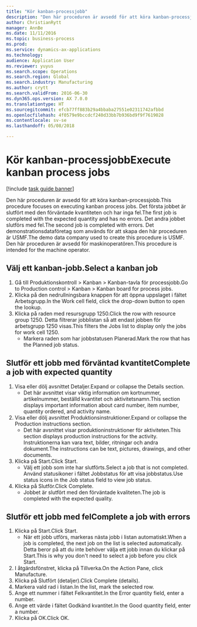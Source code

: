 ```yaml
--- 
title: "Kör kanban-processjobb"
description: "Den här proceduren är avsedd för att köra kanban-processjobb."
author: ChristianRytt
manager: AnnBe
ms.date: 11/11/2016
ms.topic: business-process
ms.prod: 
ms.service: dynamics-ax-applications
ms.technology: 
audience: Application User
ms.reviewer: yuyus
ms.search.scope: Operations
ms.search.region: Global
ms.search.industry: Manufacturing
ms.author: crytt
ms.search.validFrom: 2016-06-30
ms.dyn365.ops.version: AX 7.0.0
ms.translationtype: HT
ms.sourcegitcommit: efcb77ff883b29a4bbaba27551e02311742afbbd
ms.openlocfilehash: 4f0579e9bccdcf240d33bb7b936bd9f9f7619028
ms.contentlocale: sv-se
ms.lasthandoff: 05/08/2018

---
```

# <a name="execute-kanban-process-jobs"></a><span data-ttu-id="5be48-103">Kör kanban-processjobb</span><span class="sxs-lookup"><span data-stu-id="5be48-103">Execute kanban process jobs</span></span>

[!include [task guide banner](../../includes/task-guide-banner.md)]

<span data-ttu-id="5be48-104">Den här proceduren är avsedd för att köra kanban-processjobb.</span><span class="sxs-lookup"><span data-stu-id="5be48-104">This procedure focuses on executing kanban process jobs.</span></span> <span data-ttu-id="5be48-105">Det första jobbet är slutfört med den förväntade kvantiteten och har inga fel.</span><span class="sxs-lookup"><span data-stu-id="5be48-105">The first job is completed with the expected quantity and has no errors.</span></span> <span data-ttu-id="5be48-106">Det andra jobbet slutförs med fel.</span><span class="sxs-lookup"><span data-stu-id="5be48-106">The second job is completed with errors.</span></span> <span data-ttu-id="5be48-107">Det demonstrationsdataföretag som används för att skapa den här proceduren är USMF.</span><span class="sxs-lookup"><span data-stu-id="5be48-107">The demo data company used to create this procedure is USMF.</span></span> <span data-ttu-id="5be48-108">Den här proceduren är avsedd för maskinoperatören.</span><span class="sxs-lookup"><span data-stu-id="5be48-108">This procedure is intended for the machine operator.</span></span>


## <a name="select-a-kanban-job"></a><span data-ttu-id="5be48-109">Välj ett kanban-jobb.</span><span class="sxs-lookup"><span data-stu-id="5be48-109">Select a kanban job</span></span>
1. <span data-ttu-id="5be48-110">Gå till Produktionskontroll > Kanban > Kanban-tavla för processjobb.</span><span class="sxs-lookup"><span data-stu-id="5be48-110">Go to Production control > Kanban > Kanban board for process jobs.</span></span>
2. <span data-ttu-id="5be48-111">Klicka på den nedrullningsbara knappen för att öppna uppslaget i fältet Arbetsgrupp.</span><span class="sxs-lookup"><span data-stu-id="5be48-111">In the Work cell field, click the drop-down button to open the lookup.</span></span>
3. <span data-ttu-id="5be48-112">Klicka på raden med resursgrupp 1250.</span><span class="sxs-lookup"><span data-stu-id="5be48-112">Click the row with resource group 1250.</span></span> <span data-ttu-id="5be48-113">Detta filtrerar jobblistan så att endast jobben för arbetsgrupp 1250 visas.</span><span class="sxs-lookup"><span data-stu-id="5be48-113">This filters the Jobs list to display only the jobs for work cell 1250.</span></span>
    * <span data-ttu-id="5be48-114">Markera raden som har jobbstatusen Planerad.</span><span class="sxs-lookup"><span data-stu-id="5be48-114">Mark the row that has the Planned job status.</span></span>  

## <a name="complete-a-job-with-expected-quantity"></a><span data-ttu-id="5be48-115">Slutför ett jobb med förväntad kvantitet</span><span class="sxs-lookup"><span data-stu-id="5be48-115">Complete a job with expected quantity</span></span>
1. <span data-ttu-id="5be48-116">Visa eller dölj avsnittet Detaljer.</span><span class="sxs-lookup"><span data-stu-id="5be48-116">Expand or collapse the Details section.</span></span>
    * <span data-ttu-id="5be48-117">Det här avsnittet visar viktig information om kortnummer, artikelnummer, beställd kvantitet och aktivitetsnamn.</span><span class="sxs-lookup"><span data-stu-id="5be48-117">This section displays important information about card number, item number, quantity ordered, and activity name.</span></span>  
2. <span data-ttu-id="5be48-118">Visa eller dölj avsnittet Produktionsinstruktioner.</span><span class="sxs-lookup"><span data-stu-id="5be48-118">Expand or collapse the Production instructions section.</span></span>
    * <span data-ttu-id="5be48-119">Det här avsnittet visar produktioninstruktioner för aktiviteten.</span><span class="sxs-lookup"><span data-stu-id="5be48-119">This section displays production instructions for the activity.</span></span> <span data-ttu-id="5be48-120">Instruktionerna kan vara text, bilder, ritningar och andra dokument.</span><span class="sxs-lookup"><span data-stu-id="5be48-120">The instructions can be text, pictures, drawings, and other documents.</span></span>  
3. <span data-ttu-id="5be48-121">Klicka på Start.</span><span class="sxs-lookup"><span data-stu-id="5be48-121">Click Start.</span></span>
    * <span data-ttu-id="5be48-122">Välj ett jobb som inte har slutförts.</span><span class="sxs-lookup"><span data-stu-id="5be48-122">Select a job that is not completed.</span></span> <span data-ttu-id="5be48-123">Använd statusikoner i fältet Jobbstatus för att visa jobbstatus.</span><span class="sxs-lookup"><span data-stu-id="5be48-123">Use status icons in the Job status field to view job status.</span></span>      
4. <span data-ttu-id="5be48-124">Klicka på Slutför.</span><span class="sxs-lookup"><span data-stu-id="5be48-124">Click Complete.</span></span>
    * <span data-ttu-id="5be48-125">Jobbet är slutfört med den förväntade kvaliteten.</span><span class="sxs-lookup"><span data-stu-id="5be48-125">The job is completed with the expected quality.</span></span>  

## <a name="complete-a-job-with-errors"></a><span data-ttu-id="5be48-126">Slutför ett jobb med fel</span><span class="sxs-lookup"><span data-stu-id="5be48-126">Complete a job with errors</span></span>
1. <span data-ttu-id="5be48-127">Klicka på Start.</span><span class="sxs-lookup"><span data-stu-id="5be48-127">Click Start.</span></span>
    * <span data-ttu-id="5be48-128">När ett jobb utförs, markeras nästa jobb i listan automatiskt.</span><span class="sxs-lookup"><span data-stu-id="5be48-128">When a job is completed, the next job on the list is selected automatically.</span></span> <span data-ttu-id="5be48-129">Detta beror på att du inte behöver välja ett jobb innan du klickar på Start.</span><span class="sxs-lookup"><span data-stu-id="5be48-129">This is why you don't need to select a job before you click Start.</span></span>  
2. <span data-ttu-id="5be48-130">I åtgärdsfönstret, klicka på Tillverka.</span><span class="sxs-lookup"><span data-stu-id="5be48-130">On the Action Pane, click Manufacture.</span></span>
3. <span data-ttu-id="5be48-131">Klicka på Slutfört (detaljer).</span><span class="sxs-lookup"><span data-stu-id="5be48-131">Click Complete (details).</span></span>
4. <span data-ttu-id="5be48-132">Markera vald rad i listan.</span><span class="sxs-lookup"><span data-stu-id="5be48-132">In the list, mark the selected row.</span></span>
5. <span data-ttu-id="5be48-133">Ange ett nummer i fältet Felkvantitet.</span><span class="sxs-lookup"><span data-stu-id="5be48-133">In the Error quantity field, enter a number.</span></span>
6. <span data-ttu-id="5be48-134">Ange ett värde i fältet Godkänd kvantitet.</span><span class="sxs-lookup"><span data-stu-id="5be48-134">In the Good quantity field, enter a number.</span></span>
7. <span data-ttu-id="5be48-135">Klicka på OK.</span><span class="sxs-lookup"><span data-stu-id="5be48-135">Click OK.</span></span>


